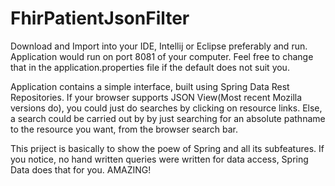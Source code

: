 # FhirPatientJsonFilter

Download and Import into your IDE, Intellij or Eclipse preferably and run. Application would run on port 8081 of your computer. Feel free to change that in the application.properties file if the default does not suit you.

Application contains a simple interface, built using Spring Data Rest Repositories. If your browser supports JSON View(Most recent Mozilla versions do), you could just do searches by clicking on resource links. Else, a search could be carried out by by just searching for an absolute pathname to the resource you want, from the browser search bar.

This priject is basically to show the poew of Spring and all its subfeatures. If you notice, no hand written queries were written for data access, Spring Data does that for you. AMAZING!
